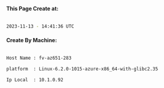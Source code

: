 
   
#### This Page Create at:

```bash

2023-11-13 - 14:41:36 UTC

```

#### Create By Machine:

```bash

Host Name : fv-az651-283

platform  : Linux-6.2.0-1015-azure-x86_64-with-glibc2.35

Ip Local  : 10.1.0.92

```

